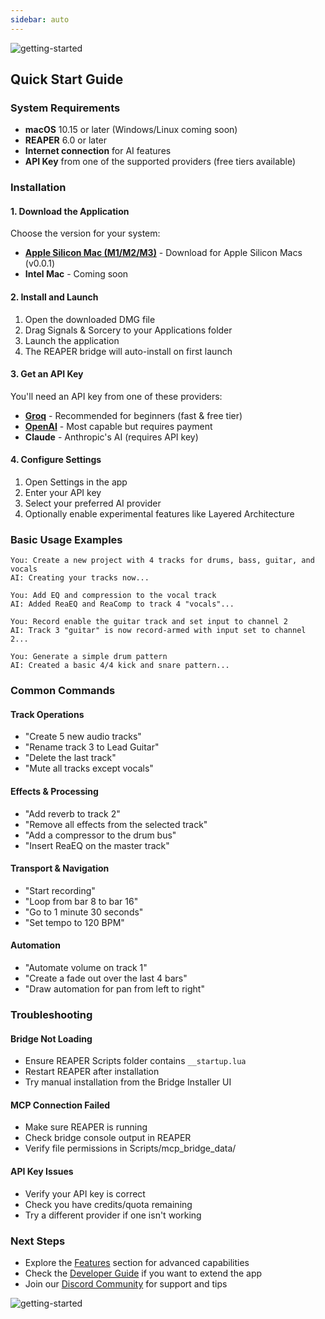 ```yaml
---
sidebar: auto
---
```


![getting-started](/sas_getting_started.png)

## Quick Start Guide

### System Requirements

- **macOS** 10.15 or later (Windows/Linux coming soon)
- **REAPER** 6.0 or later
- **Internet connection** for AI features
- **API Key** from one of the supported providers (free tiers available)

### Installation

#### 1. Download the Application

Choose the version for your system:
- **[Apple Silicon Mac (M1/M2/M3)](https://storage.googleapis.com/docs-assets/signals-and-sorcery-0_0_1-arm64.dmg)** - Download for Apple Silicon Macs (v0.0.1)
- **Intel Mac** - Coming soon

#### 2. Install and Launch

1. Open the downloaded DMG file
2. Drag Signals & Sorcery to your Applications folder
3. Launch the application
4. The REAPER bridge will auto-install on first launch

#### 3. Get an API Key

You'll need an API key from one of these providers:

- **[Groq](https://console.groq.com/keys)** - Recommended for beginners (fast & free tier)
- **[OpenAI](https://platform.openai.com/api-keys)** - Most capable but requires payment
- **Claude** - Anthropic's AI (requires API key)

#### 4. Configure Settings

1. Open Settings in the app
2. Enter your API key
3. Select your preferred AI provider
4. Optionally enable experimental features like Layered Architecture

### Basic Usage Examples

```
You: Create a new project with 4 tracks for drums, bass, guitar, and vocals
AI: Creating your tracks now...

You: Add EQ and compression to the vocal track
AI: Added ReaEQ and ReaComp to track 4 "vocals"...

You: Record enable the guitar track and set input to channel 2
AI: Track 3 "guitar" is now record-armed with input set to channel 2...

You: Generate a simple drum pattern
AI: Created a basic 4/4 kick and snare pattern...
```

### Common Commands

#### Track Operations
- "Create 5 new audio tracks"
- "Rename track 3 to Lead Guitar"
- "Delete the last track"
- "Mute all tracks except vocals"

#### Effects & Processing
- "Add reverb to track 2"
- "Remove all effects from the selected track"
- "Add a compressor to the drum bus"
- "Insert ReaEQ on the master track"

#### Transport & Navigation
- "Start recording"
- "Loop from bar 8 to bar 16"
- "Go to 1 minute 30 seconds"
- "Set tempo to 120 BPM"

#### Automation
- "Automate volume on track 1"
- "Create a fade out over the last 4 bars"
- "Draw automation for pan from left to right"

### Troubleshooting

#### Bridge Not Loading
- Ensure REAPER Scripts folder contains `__startup.lua`
- Restart REAPER after installation
- Try manual installation from the Bridge Installer UI

#### MCP Connection Failed
- Make sure REAPER is running
- Check bridge console output in REAPER
- Verify file permissions in Scripts/mcp_bridge_data/

#### API Key Issues
- Verify your API key is correct
- Check you have credits/quota remaining
- Try a different provider if one isn't working

### Next Steps

- Explore the [Features](/api-server/) section for advanced capabilities
- Check the [Developer Guide](/runes-cli/) if you want to extend the app
- Join our [Discord Community](https://discord.gg/reaper-chat) for support and tips

![getting-started](/sas_patch_bay.png)